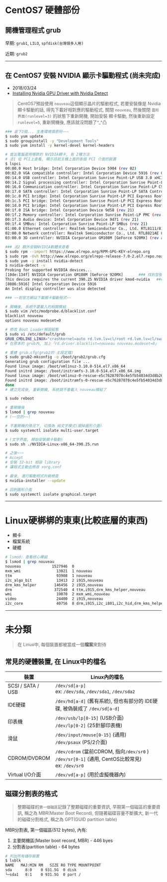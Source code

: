 # CentOS7 硬體部份

## 開機管理程式 grub

早期: `grub1`, `LILO`, `spfdisk(台灣很多人用)`

近期: `grub2`


-------------------------------------------------------------------
## 在 CentOS7 安裝 NVIDIA 顯示卡驅動程式 (尚未完成)
- 2018/03/24 
- [Installing Nvidia GPU Driver with Nvidia Detect](https://www.youtube.com/watch?v=C9Yf71qh0i4)

> CentOS7預設使用 `nouveau`這個顯示晶片的驅動程式, 若要安裝像是 Nvidia顯卡驅動的話, 得先下載好相對應的驅動程式, 關閉 `nouveau`, 然後關閉 `圖形界面(runlevel=3)` 的狀態下重新開機, 開始安裝 顯卡驅動, 然後重新設定 `runlevel=5`, 重新開機後, 應該就沒問題了^_^凸

```sh
### 底下3個... 生產環境慎思阿~~~
$ sudo yum update
$ sudo groupinstall -y "Development Tools"
$ sudo yum install -y kernel-devel kernel-headers

# 查出電腦是用哪款的 NVIDIA顯卡, 有 2種方法
# 法1 從 PCI上查看, 顯示目前主機上面的各個 PCI 介面的裝置
$ lspci
00:00.0 Host bridge: Intel Corporation Device 5904 (rev 02)
00:02.0 VGA compatible controller: Intel Corporation Device 5916 (rev 02)
00:14.0 USB controller: Intel Corporation Sunrise Point-LP USB 3.0 xHCI Controller (rev 21)
00:14.2 Signal processing controller: Intel Corporation Sunrise Point-LP Thermal subsystem (rev 21)
00:16.0 Communication controller: Intel Corporation Sunrise Point-LP CSME HECI #1 (rev 21)
00:17.0 SATA controller: Intel Corporation Sunrise Point-LP SATA Controller [AHCI mode] (rev 21)
00:1c.0 PCI bridge: Intel Corporation Sunrise Point-LP PCI Express Root Port #5 (rev f1)
00:1c.5 PCI bridge: Intel Corporation Sunrise Point-LP PCI Express Root Port #6 (rev f1)
00:1d.0 PCI bridge: Intel Corporation Sunrise Point-LP PCI Express Root Port #9 (rev f1)
00:1f.0 ISA bridge: Intel Corporation Device 9d58 (rev 21)
00:1f.2 Memory controller: Intel Corporation Sunrise Point-LP PMC (rev 21)
00:1f.3 Audio device: Intel Corporation Device 9d71 (rev 21)
00:1f.4 SMBus: Intel Corporation Sunrise Point-LP SMBus (rev 21)
01:00.0 Ethernet controller: Realtek Semiconductor Co., Ltd. RTL8111/8168/8411 PCI Express Gigabit Ethernet Controller (rev 10)
02:00.0 Network controller: Realtek Semiconductor Co., Ltd. RTL8821AE 802.11ac PCIe Wireless Network Adapter
03:00.0 3D controller: NVIDIA Corporation GM108M [GeForce 920MX] (rev a2)       ### 找到型號了!!

### 法2 額外安裝NVIDIA軟體來查看
$ sudo rpm --import https://www.elrepo.org/RPM-GPG-KEY-elrepo.org
$ sudo rpm -Uvh http://www.elrepo.org/elrepo-release-7.0-2.el7.repo.noarch.rpm
$ sudo yum -y install nvidia-detect
$ nvidia-detect -v
Probing for supported NVIDIA devices...
[10de:134f] NVIDIA Corporation GM108M [GeForce 920MX]       ### 找到型號了!!
This device requires the current 390.25 NVIDIA driver kmod-nvidia   ### 系統說需要「390.25 NVIDIA driver」
[8086:5916] Intel Corporation Device 5916
An Intel display controller was also detected

### ~~到官方網站下載顯卡驅動程式~~

# 開機後, 系統不要載入的相關模組
$ sudo vim /etc/modprobe.d/blacklist.conf  
blacklist nouveau
options nouveau modeset=0

# 修改 Boot Loader預設組態
$ sudo vi /etc/default/grub
GRUB_CMDLINE_LINUX="crashkernel=auto rd.lvm.lv=cl/root rd.lvm.lv=cl/swap rhgb quiet rd.driver.blacklist=nouveau nouveau.modeset=0"
# 在原本的 grub內, 加上「rd.driver.blacklist=nouveau nouveau.modeset=0」

# 重建 grub.cfg(grub2的 主設定檔)
$ sudo grub2-mkconfig -o /boot/grub2/grub.cfg
Generating grub configuration file ...
Found linux image: /boot/vmlinuz-3.10.0-514.el7.x86_64
Found initrd image: /boot/initramfs-3.10.0-514.el7.x86_64.img
Found linux image: /boot/vmlinuz-0-rescue-e5c76287078c4e5fb54034d3d8b26e76
Found initrd image: /boot/initramfs-0-rescue-e5c76287078c4e5fb54034d3d8b26e76.img
done
# 建立完成後, 重新開機, 系統就不會載入 nouveau模組了

$ sudo reboot

# 重開機後
$ lsmod | grep nouveau
# (~~空的~~)

# 不重開機的情況下, 切換為 純文字模式(關掉圖形介面)
$ sudo systemctl isolate multi-user.target

# (文字界面, 開始安裝顯卡驅動)
$ sudo sh ./NVIDIA-Linux-x86_64-390.25.run

# 之後~~~
# Accept
# 安裝 32-bit 相容 library
# 讓程式主動去修改 xorg.conf

# 最後, 進行驅動程式升級檢查
$ nvidia-installer --update

# 回到圖形介面
$ sudo systemctl isolate graphical.target
```



----------------------------------------------------------------------------------
# Linux硬梆梆的東東(比較底層的東西)
- 顯卡
- 檔案系統
- 硬體

```sh
# lsmod: 查看核心模組
$ lsmod | grep nouveau
nouveau              1527946  0 
mxm_wmi                13021  1 nouveau
ttm                    93908  1 nouveau
i2c_algo_bit           13413  2 i915,nouveau
drm_kms_helper        146456  2 i915,nouveau
drm                   372540  4 ttm,i915,drm_kms_helper,nouveau
wmi                    19070  2 mxm_wmi,nouveau
video                  24400  2 i915,nouveau
i2c_core               40756  8 drm,i915,i2c_i801,i2c_hid,drm_kms_helper,i2c_algo_bit,nouveau,videodev
```

----------------------------------------------------------------------------------
# 未分類
> 在 Linux中, 每個裝置都被當成一個**檔案**來對待


## 常見的硬體裝置, 在 Linux中的檔名
裝置 | Linux內的檔名
--- | ----------------------
SCSI / SATA / USB | `/dev/sd[a-p]` <br> ex: `/dev/sda`, `/dev/sda1`, `/dev/sda2`
IDE硬碟 | `/dev/hd[a-d]` (舊有系統), 但也有部分的 IDE硬碟, 被偽裝成了 `/dev/sd[a-d]`
印表機 | `/dev/usb/lp[0-15]` (USB介面) <br> `/dev/lp[0-2]` (25針腳印表機)
滑鼠 | `/dev/input/mouse[0-15]` (通用) <br> `/dev/psaux` (PS/2介面)
CDROM/DVDROM | `/dev/cdrom` (當前CDROM, 指向`/dev/sr0` )  <br> `/dev/sr[0-1]` (通用, CentOS比較常見) <br> ex: `/dev/sr0`
Virtual I/O介面 | `/dev/vd[a-p]` (用於虛擬機器內)



## 磁碟分割表的格式
> 整顆磁碟的`第一個磁區`記錄了整顆磁碟的重要資訊, 早期第一個磁區的重要資訊, 稱之為 MBR(Master Boot Record), 但隨著磁碟容量不斷擴大, 新一代的磁碟分割格式, 稱之為 GPT(GUID partition table)

MBR分割表, 第一個磁區(512 bytes), 內有:
1. 主要開機區(Master boot record, MBR) - 446 byes
2. 分割表(partition table) - 64 bytes

```sh
# 列出所有儲存裝置
$ lsblk
NAME   MAJ:MIN RM   SIZE RO TYPE MOUNTPOINT
sda      8:0    0 931.5G  0 disk
└─sda1   8:1    0 931.5G  0 part /
```